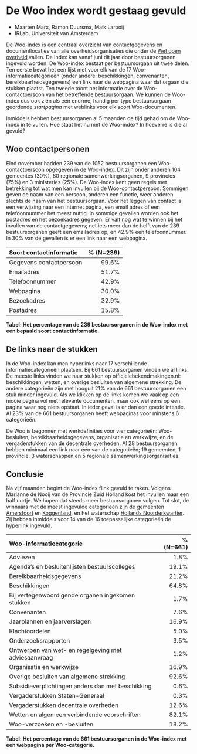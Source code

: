 # De Woo index wordt gestaag gevuld

* Maarten Marx, Ramon Duursma, Maik Larooij
* IRLab, Universiteit van Amsterdam

De [Woo-index](https://organisaties.overheid.nl/woo) is een centraal overzicht van contactgegevens en documentlocaties van alle overheidsorganisaties die onder de [Wet open overheid](https://wetten.overheid.nl/BWBR0045754/2023-02-18/0) vallen. De index kan vanaf juni dit jaar door bestuursorganen ingevuld worden. <!--https://www.open-overheid.nl/actueel/nieuws/2023/6/2/start-actieve-openbaarmaking--> De Woo-index bestaat per bestuursorgaan uit twee delen. Ten eerste bevat het een lijst met voor elk van de 17 Woo-informatiecategorieën (onder andere: beschikkingen, convenanten, bereikbaarheidsgegevens) een link naar de  webpagina waar dat orgaan die stukken plaatst. Ten tweede toont het informatie over de Woo-contactpersoon van het betreffende bestuursorgaan. We kunnen de Woo-index dus ook zien als een enorme, handig per type bestuursorgaan geordende *startpagina* met weblinks voor elk soort Woo-documenten. 

Inmiddels hebben bestuursorganen al 5 maanden de tijd gehad om de Woo-index in te vullen. Hoe staat het nu met de Woo-index? In hoeverre is die al gevuld?

## Woo contactpersonen

<!-- http://localhost:8888/notebooks/WooIR/wobir/Projects/ACOI_2023/Bereikbaarheid_Ramon/WooIndexStukjeOd.ipynb -->

Eind november hadden 239 van de 1052 bestuursorganen een Woo-contactpersoon opgegeven in de [Woo-index](https://organisaties.overheid.nl/woo). Dit zijn onder anderen 104 gemeentes (30%), 80 regionale samenwerkingsorganen, 9 provincies (75%) en 3 ministeries (25%). De Woo-index kent geen regels met betrekking tot wat men kan invullen bij de Woo-contactpersoon. Sommigen geven de naam van een persoon, anderen een functie, weer anderen slechts de naam van het bestuursorgaan. Voor het leggen van contact is een verwijzing naar een internet pagina, een email adres of een telefoonnummer het meest nuttig. In sommige gevallen worden ook het postadres en het bezoekadres gegeven. Er valt nog wat te winnen bij het invullen van de contactgegevens; net iets meer dan de helft van de 239 bestuursorganen geeft een emailadres op, en 42.9% een telefoonnummer. In 30% van de gevallen is er een link naar een webpagina.

| Soort contactinformatie | % (N=239) |
|:------------------------|----------:|
| Gegevens contactpersoon               |      99.6% |
| Emailadres | 51.7% |
| Telefoonnummer | 42.9% |
| Webpagina | 30.0% |
| Bezoekadres | 32.9% |
| Postadres | 15.8% |

**Tabel: Het percentage van de 239 bestuursorganen in de Woo-index met een bepaald soort contactinformatie.**

## De links naar de stukken

In de Woo-index kan men hyperlinks naar 17 verschillende informatiecategorieën plaatsen. Bij 661 bestuursorganen vinden we al links. De meeste links vinden we naar stukken op officielebekendmakingen.nl: beschikkingen, wetten, en overige besluiten van algemene strekking. De andere categorieën zijn met hooguit 21% van de 661 bestuursorganen een stuk minder ingevuld. Als we klikken op de links komen we vaak op een mooie pagina vol met relevante documenten, maar ook wel eens op een pagina waar nog niets opstaat. In ieder geval is er dan een goede intentie. Al 23% van de 661 bestuursorganen heeft webpaginas voor minstens 6 categorieën.

De Woo is begonnen met werkdefinities voor vier categorieën: Woo-besluiten, bereikbaarheidsgegevens, organisatie en werkwijze, en de vergaderstukken van de decentrale overheden. <!-- https://www.open-overheid.nl/actueel/nieuws/2023/7/20/eerste-werkdefinities-informatiecategorieen-wet-open-overheid-woo-vastgesteld--> Al 28 bestuursorganen hebben minimaal een link naar één van de categorieën; 19 gemeenten, 1 provincie, 3 waterschappen en 5 regionale samenwerkingsorganisaties.

## Conclusie

Na vijf maanden begint de Woo-index flink gevuld te raken. Volgens Marianne de Nooij van de Provincie Zuid Holland kost het invullen maar een half uurtje. We hopen dat steeds meer bestuursorganen volgen. Tot slot, de winnaars met de meest ingevulde categorieën zijn de gemeenten [Amersfoort](https://organisaties.overheid.nl/woo/35134/Gemeente_Amersfoort#locaties-woo-documenten) en [Koggenland](https://organisaties.overheid.nl/woo/22332/Gemeente_Koggenland#locaties-woo-documenten), en het waterschap [Hollands Noorderkwartier](https://organisaties.overheid.nl/woo/21145/Hoogheemraadschap_Hollands_Noorderkwartier#locaties-woo-documenten). Zij hebben inmiddels voor 14 van de 16 toepasselijke categorieën de hyperlink ingevuld.

|                           Woo-informatiecategorie                           |    % (N=661) |
|:-----------------------------------------------------|-----:|
| Adviezen                                             |  1.8% |
| Agenda’s en besluitenlijsten bestuurscolleges        | 19.1% |
| Bereikbaarheidsgegevens                              | 21.2% |
| Beschikkingen                                        | 64.8% |
| Bij vertegenwoordigende organen ingekomen stukken    |  1.7% |
| Convenanten                                          |  7.6% |
| Jaarplannen en jaarverslagen                         | 16.9% |
| Klachtoordelen                                       |  5.0%   |
| Onderzoeksrapporten                                  |  3.5% |
| Ontwerpen van wet- en regelgeving met adviesaanvraag |  1.2% |
| Organisatie en werkwijze                             | 16.9% |
| Overige besluiten van algemene strekking             | 92.6% |
| Subsidieverplichtingen anders dan met beschikking    |  0.6% |
| Vergaderstukken Staten-Generaal                      |  0.3% |
| Vergaderstukken decentrale overheden                 | 12.6% |
| Wetten en algemeen verbindende voorschriften         | 82.1% |
| Woo-verzoeken en -besluiten                          | 18.2% |

**Tabel: Het percentage van de 661 bestuursorganen in de Woo-index met een webpagina per Woo-categorie.**
